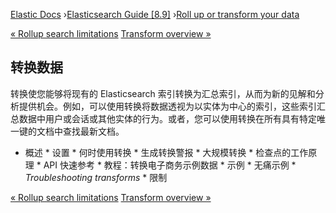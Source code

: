 

[Elastic Docs](/guide/) ›[Elasticsearch Guide [8.9]](index.md) ›[Roll up or
transform your data](data-rollup-transform.md)

[« Rollup search limitations](rollup-search-limitations.md) [Transform
overview »](transform-overview.md)

## 转换数据

转换使您能够将现有的 Elasticsearch 索引转换为汇总索引，从而为新的见解和分析提供机会。例如，可以使用转换将数据透视为以实体为中心的索引，这些索引汇总数据中用户或会话或其他实体的行为。或者，您可以使用转换在所有具有特定唯一键的文档中查找最新文档。

* 概述 * 设置 * 何时使用转换 * 生成转换警报 * 大规模转换 * 检查点的工作原理 * API 快速参考 * 教程：转换电子商务示例数据 * 示例 * 无痛示例 * _Troubleshooting transforms_ * 限制

[« Rollup search limitations](rollup-search-limitations.md) [Transform
overview »](transform-overview.md)
